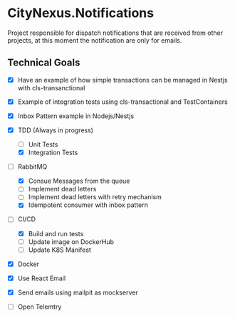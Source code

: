 # CityNexus.Notifications

Project responsible for dispatch notifications that are received from other projects, at this moment the notification are only for emails.


## Technical Goals

- [x] Have an example of how simple transactions can be managed in Nestjs with cls-transanctional
- [x] Example of integration tests using cls-transactional and TestContainers
- [x] Inbox Pattern example in Nodejs/Nestjs

- [x] TDD (Always in progress)
  - [ ] Unit Tests
  - [x] Integration Tests
     
- [ ] RabbitMQ
  - [x] Consue Messages from the queue
  - [ ] Implement dead letters
  - [ ] Implement dead letters with retry mechanism
  - [x] Idempotent consumer with inbox pattern

- [ ] CI/CD
  - [x] Build and run tests
  - [ ] Update image on DockerHub
  - [ ] Update K8S Manifest

- [x] Docker
- [x] Use React Email
- [x] Send emails using mailpit as mockserver
- [ ] Open Telemtry
